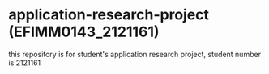# application-research-project (EFIMM0143_2121161)
this repository is for student's application research project, student number is 2121161
